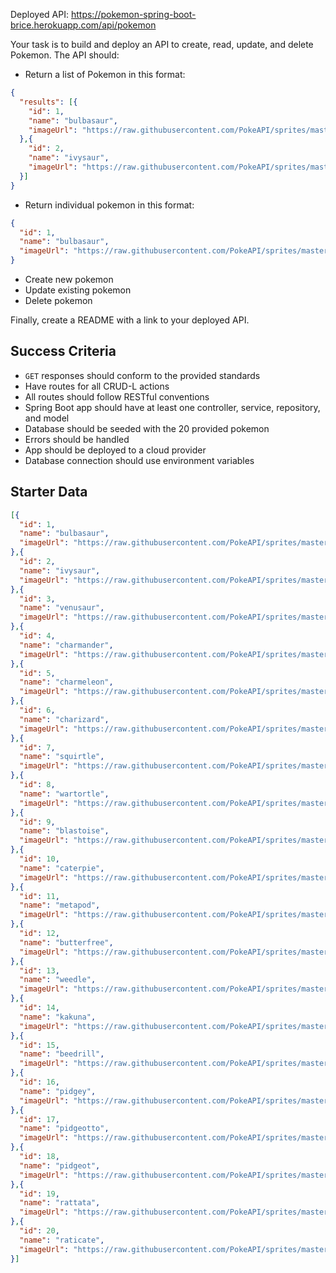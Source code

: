 Deployed API: https://pokemon-spring-boot-brice.herokuapp.com/api/pokemon

Your task is to build and deploy an API to create, read, update, and delete Pokemon. The API should:

* Return a list of Pokemon in this format:

```json
{
  "results": [{
    "id": 1,
    "name": "bulbasaur",
    "imageUrl": "https://raw.githubusercontent.com/PokeAPI/sprites/master/sprites/pokemon/1.png"
  },{
    "id": 2,
    "name": "ivysaur",
    "imageUrl": "https://raw.githubusercontent.com/PokeAPI/sprites/master/sprites/pokemon/2.png"
  }]
}
```

* Return individual pokemon in this format:

```json
{
  "id": 1,
  "name": "bulbasaur",
  "imageUrl": "https://raw.githubusercontent.com/PokeAPI/sprites/master/sprites/pokemon/1.png"
}
```

* Create new pokemon
* Update existing pokemon
* Delete pokemon

Finally, create a README with a link to your deployed API.

## Success Criteria

* `GET` responses should conform to the provided standards
* Have routes for all CRUD-L actions
* All routes should follow RESTful conventions
* Spring Boot app should have at least one controller, service, repository, and model
* Database should be seeded with the 20 provided pokemon
* Errors should be handled
* App should be deployed to a cloud provider
* Database connection should use environment variables

## Starter Data

```json
[{
  "id": 1,
  "name": "bulbasaur",
  "imageUrl": "https://raw.githubusercontent.com/PokeAPI/sprites/master/sprites/pokemon/1.png"
},{
  "id": 2,
  "name": "ivysaur",
  "imageUrl": "https://raw.githubusercontent.com/PokeAPI/sprites/master/sprites/pokemon/2.png"
},{
  "id": 3,
  "name": "venusaur",
  "imageUrl": "https://raw.githubusercontent.com/PokeAPI/sprites/master/sprites/pokemon/3.png"
},{
  "id": 4,
  "name": "charmander",
  "imageUrl": "https://raw.githubusercontent.com/PokeAPI/sprites/master/sprites/pokemon/4.png"
},{
  "id": 5,
  "name": "charmeleon",
  "imageUrl": "https://raw.githubusercontent.com/PokeAPI/sprites/master/sprites/pokemon/5.png"
},{
  "id": 6,
  "name": "charizard",
  "imageUrl": "https://raw.githubusercontent.com/PokeAPI/sprites/master/sprites/pokemon/6.png"
},{
  "id": 7,
  "name": "squirtle",
  "imageUrl": "https://raw.githubusercontent.com/PokeAPI/sprites/master/sprites/pokemon/7.png"
},{
  "id": 8,
  "name": "wartortle",
  "imageUrl": "https://raw.githubusercontent.com/PokeAPI/sprites/master/sprites/pokemon/8.png"
},{
  "id": 9,
  "name": "blastoise",
  "imageUrl": "https://raw.githubusercontent.com/PokeAPI/sprites/master/sprites/pokemon/9.png"
},{
  "id": 10,
  "name": "caterpie",
  "imageUrl": "https://raw.githubusercontent.com/PokeAPI/sprites/master/sprites/pokemon/10.png"
},{
  "id": 11,
  "name": "metapod",
  "imageUrl": "https://raw.githubusercontent.com/PokeAPI/sprites/master/sprites/pokemon/11.png"
},{
  "id": 12,
  "name": "butterfree",
  "imageUrl": "https://raw.githubusercontent.com/PokeAPI/sprites/master/sprites/pokemon/12.png"
},{
  "id": 13,
  "name": "weedle",
  "imageUrl": "https://raw.githubusercontent.com/PokeAPI/sprites/master/sprites/pokemon/13.png"
},{
  "id": 14,
  "name": "kakuna",
  "imageUrl": "https://raw.githubusercontent.com/PokeAPI/sprites/master/sprites/pokemon/14.png"
},{
  "id": 15,
  "name": "beedrill",
  "imageUrl": "https://raw.githubusercontent.com/PokeAPI/sprites/master/sprites/pokemon/15.png"
},{
  "id": 16,
  "name": "pidgey",
  "imageUrl": "https://raw.githubusercontent.com/PokeAPI/sprites/master/sprites/pokemon/16.png"
},{
  "id": 17,
  "name": "pidgeotto",
  "imageUrl": "https://raw.githubusercontent.com/PokeAPI/sprites/master/sprites/pokemon/17.png"
},{
  "id": 18,
  "name": "pidgeot",
  "imageUrl": "https://raw.githubusercontent.com/PokeAPI/sprites/master/sprites/pokemon/18.png"
},{
  "id": 19,
  "name": "rattata",
  "imageUrl": "https://raw.githubusercontent.com/PokeAPI/sprites/master/sprites/pokemon/19.png"
},{
  "id": 20,
  "name": "raticate",
  "imageUrl": "https://raw.githubusercontent.com/PokeAPI/sprites/master/sprites/pokemon/20.png"
}]
```
